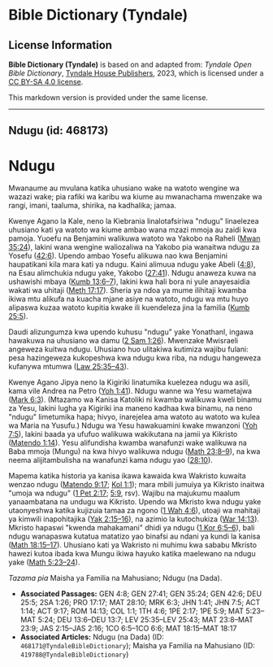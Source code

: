 # Bible Dictionary (Tyndale)

## License Information

**Bible Dictionary (Tyndale)** is based on and adapted from: _Tyndale Open Bible Dictionary_, [Tyndale House Publishers](https://tyndaleopenresources.com/), 2023, which is licensed under a [CC BY-SA 4.0 license](https://creativecommons.org/licenses/by-sa/4.0/legalcode.en).

This markdown version is provided under the same license.



--------------------------------

## Ndugu (id: 468173)

Ndugu
=====

Mwanaume au mvulana katika uhusiano wake na watoto wengine wa wazazi wake; pia rafiki wa karibu wa kiume au mwanachama mwenzake wa rangi, imani, taaluma, shirika, na kadhalika; jamaa.

Kwenye Agano la Kale, neno la Kiebrania linalotafsiriwa "ndugu" linaelezea uhusiano kati ya watoto wa kiume ambao wana mzazi mmoja au zaidi kwa pamoja. Yuoefu na Benjamini walikuwa watoto wa Yakobo na Raheli ([Mwan 35:24](https://ref.ly/Gen35:24)), lakini wana wengine waliozaliwa na Yakobo pia wanaitwa ndugu za Yosefu ([42:6](https://ref.ly/Gen42:6)). Upendo ambao Yosefu alikuwa nao kwa Benjamini haupatikani kila mara kati ya ndugu. Kaini alimuua ndugu yake Abeli ([4:8](https://ref.ly/Gen4:8)), na Esau alimchukia ndugu yake, Yakobo ([27:41](https://ref.ly/Gen27:41)). Ndugu anaweza kuwa na ushawishi mbaya ([Kumb 13:6–7](https://ref.ly/Deut13:6-Deut13:7)), lakini kwa hali bora ni yule anayesaidia wakati wa uhitaji ([Meth 17:17](https://ref.ly/Prov17:17)). Sheria ya ndoa ya mume ilihitaji kwamba ikiwa mtu alikufa na kuacha mjane asiye na watoto, ndugu wa mtu huyo alipaswa kuzaa watoto kupitia kwake ili kuendeleza jina la familia ([Kumb 25:5](https://ref.ly/Deut25:5)).

Daudi alizungumza kwa upendo kuhusu "ndugu" yake YonathanI, ingawa hawakuwa na uhusiano wa damu ([2 Sam 1:26](https://ref.ly/2Sam1:26)). Mwenzake Mwisraeli angeweza kuitwa ndugu. Uhusiano huo ulitakiwa kutimiza wajibu fulani: pesa hazingeweza kukopeshwa kwa ndugu kwa riba, na ndugu hangeweza kufanywa mtumwa ([Law 25:35–43](https://ref.ly/Lev25:35-Lev25:43)).

Kwenye Agano Jipya neno la Kigiriki linatumika kuelezea ndugu wa asili, kama vile Andrea na Petro ([Yoh 1:41](https://ref.ly/John1:41)). Ndugu wanne wa Yesu wametajwa ([Mark 6:3](https://ref.ly/Mark6:3)). (Mtazamo wa Kanisa Katoliki ni kwamba walikuwa kweli binamu za Yesu, lakini lugha ya Kigiriki ina maneno kadhaa kwa binamu, na neno "ndugu" limetumika hapa; hivyo, inarejelea ama watoto au watoto wa kulea wa Maria na Yusufu.) Ndugu wa Yesu hawakuamini kwake mwanzoni ([Yoh 7:5](https://ref.ly/John7:5)), lakini baada ya ufufuo walikuwa wakikutana na jamii ya Kikristo ([Matendo 1:14](https://ref.ly/Acts1:14)). Yesu alifundisha kwamba wanafunzi wake walikuwa na Baba mmoja (Mungu) na kwa hivyo walikuwa ndugu ([Math 23:8–9](https://ref.ly/Matt23:8-Matt23:9)), na kwa neema alijitambulisha na wanafunzi kama ndugu yao ([28:10](https://ref.ly/Matt28:10)).

Mapema katika historia ya kanisa ikawa kawaida kwa Wakristo kuwaita wenzao ndugu ([Matendo 9:17](https://ref.ly/Acts9:17); [Kol 1:1](https://ref.ly/Col1:1)); mara mbili jumuiya ya Kikristo inaitwa "umoja wa ndugu" ([1 Pet 2:17](https://ref.ly/1Pet2:17); [5:9](https://ref.ly/1Pet5:9), rsv). Wajibu na majukumu maalum yanaambatana na undugu wa Kikristo. Upendo wa Mkristo kwa ndugu yake utaonyeshwa katika kujizuia tamaa za ngono ([1 Wah 4:6](https://ref.ly/1Thess4:6)), utoaji wa mahitaji ya kimwili inapohitajika ([Yak 2:15–16](https://ref.ly/Jas2:15-Jas2:16)), na azimio la kutochukiza ([War 14:13](https://ref.ly/Rom14:13)). Mkristo hapaswi "kwenda mahakamani" dhidi ya ndugu ([1 Kor 6:5–6](https://ref.ly/1Cor6:5-1Cor6:6)), bali ndugu wanapaswa kutatua matatizo yao binafsi au ndani ya kundi la kanisa ([Math 18:15–17](https://ref.ly/Matt18:15-Matt18:17)). Uhusiano kati ya Wakristo ni muhimu kwa sababu Mkristo hawezi kutoa ibada kwa Mungu ikiwa hayuko katika maelewano na ndugu yake ([Math 5:23–24](https://ref.ly/Matt5:23-Matt5:24)).

*Tazama pia* Maisha ya Familia na Mahusiano; Ndugu (na Dada).

* **Associated Passages:** GEN 4:8; GEN 27:41; GEN 35:24; GEN 42:6; DEU 25:5; 2SA 1:26; PRO 17:17; MAT 28:10; MRK 6:3; JHN 1:41; JHN 7:5; ACT 1:14; ACT 9:17; ROM 14:13; COL 1:1; 1TH 4:6; 1PE 2:17; 1PE 5:9; MAT 5:23–MAT 5:24; DEU 13:6–DEU 13:7; LEV 25:35–LEV 25:43; MAT 23:8–MAT 23:9; JAS 2:15–JAS 2:16; 1CO 6:5–1CO 6:6; MAT 18:15–MAT 18:17
* **Associated Articles:** Ndugu (na Dada) (ID: `468171@TyndaleBibleDictionary`); Maisha ya Familia na Mahusiano (ID: `419788@TyndaleBibleDictionary`)

